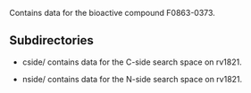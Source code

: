 Contains data for the bioactive compound F0863-0373.

## Subdirectories

- cside/ contains data for the C-side search space on rv1821.

- nside/ contains data for the N-side search space on rv1821.

